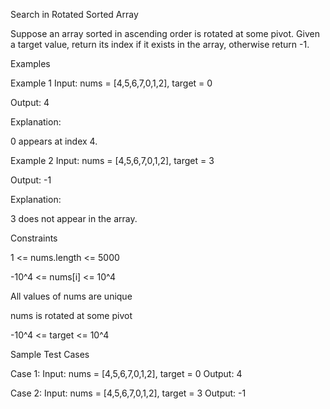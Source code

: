 Search in Rotated Sorted Array

Suppose an array sorted in ascending order is rotated at some pivot. Given a target value, return its index if it exists in the array, otherwise return -1.

Examples

Example 1
Input:
nums = [4,5,6,7,0,1,2], target = 0

Output:
4

Explanation:

0 appears at index 4.

Example 2
Input:
nums = [4,5,6,7,0,1,2], target = 3

Output:
-1

Explanation:

3 does not appear in the array.

Constraints

1 <= nums.length <= 5000

-10^4 <= nums[i] <= 10^4

All values of nums are unique

nums is rotated at some pivot

-10^4 <= target <= 10^4

Sample Test Cases

Case 1:
Input: nums = [4,5,6,7,0,1,2], target = 0
Output: 4

Case 2:
Input: nums = [4,5,6,7,0,1,2], target = 3
Output: -1